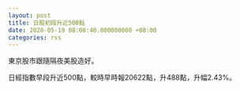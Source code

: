 ```yaml
---
layout: post
title: 日股初段升近500點
date: 2020-05-19 08:08:40.000000000 +08:00
categories: rss
---
```


東京股市跟隨隔夜美股造好。

日經指數早段升近500點，較時早時報20622點，升488點，升幅2.43%。

